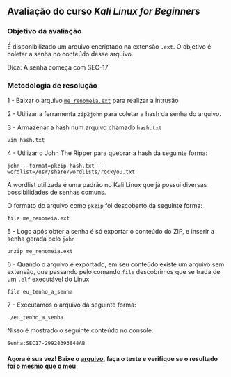 ## Avaliação do curso _Kali Linux for Beginners_

### Objetivo da avaliação

É disponibilizado um arquivo encriptado na extensão ```.ext```. O objetivo é coletar a senha no conteúdo desse arquivo. 

Dica: A senha começa com SEC-17

### Metodologia de resolução

1 - Baixar o arquivo [```me_renomeia.ext```](https://github.com/ThiagoSousa81/Kali-Linux/blob/main/me_renomeia.ext) para realizar a intrusão

2 - Utilizar a ferramenta ```zip2john``` para coletar a hash da senha do arquivo.

3 - Armazenar a hash num arquivo chamado ```hash.txt```

    vim hash.txt

4 - Utilizar o John The Ripper para quebrar a hash da seguinte forma:

    john --format=pkzip hash.txt --wordlist=/usr/share/wordlists/rockyou.txt

A wordlist utilizada é uma padrão no Kali Linux que já possui diversas possibilidades de senhas comuns.

O formato do arquivo como ```pkzip``` foi descoberto da seguinte forma:

    file me_renomeia.ext

5 - Logo após obter a senha é só exportar o conteúdo do ZIP, e inserir a senha gerada pelo ```john```

    unzip me_renomeia.ext
    
6 - Quando o arquivo é exportado, em seu conteúdo existe um arquivo sem extensão, que passando pelo comando ```file``` descobrimos que se trada de um ```.elf``` executável do Linux

    file eu_tenho_a_senha

7 - Executamos o arquivo da seguinte forma:

    ./eu_tenho_a_senha

Nisso é mostrado o seguinte conteúdo no console:

    Senha:SEC17-29928393848AB

#### Agora é sua vez! Baixe o [arquivo](https://github.com/ThiagoSousa81/Kali-Linux/blob/main/me_renomeia.ext), faça o teste e verifique se o resultado foi o mesmo que o meu